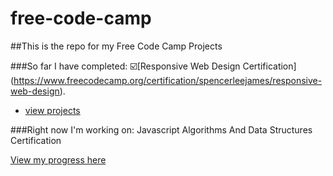 # free-code-camp
##This is the repo for my Free Code Camp Projects

###So far I have completed:
☑️[Responsive Web Design Certification] (https://www.freecodecamp.org/certification/spencerleejames/responsive-web-design).
  * [view projects](https://pseudospencer.github.io/free-code-camp/responsive-web-design-projects/portfolio-page/)

###Right now I'm working on:
Javascript Algorithms And Data Structures Certification

[View my progress here](https://www.freecodecamp.org/spencerleejames)
